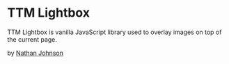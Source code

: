 # TTM Lightbox

TTM Lightbox is vanilla JavaScript library used to overlay images on top of the current page.

by [Nathan Johnson](https://github.com/NathanDozen3/)
